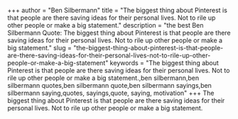 +++
author = "Ben Silbermann"
title = "The biggest thing about Pinterest is that people are there saving ideas for their personal lives. Not to rile up other people or make a big statement."
description = "the best Ben Silbermann Quote: The biggest thing about Pinterest is that people are there saving ideas for their personal lives. Not to rile up other people or make a big statement."
slug = "the-biggest-thing-about-pinterest-is-that-people-are-there-saving-ideas-for-their-personal-lives-not-to-rile-up-other-people-or-make-a-big-statement"
keywords = "The biggest thing about Pinterest is that people are there saving ideas for their personal lives. Not to rile up other people or make a big statement.,ben silbermann,ben silbermann quotes,ben silbermann quote,ben silbermann sayings,ben silbermann saying,quotes, sayings,quote, saying, motivation"
+++
The biggest thing about Pinterest is that people are there saving ideas for their personal lives. Not to rile up other people or make a big statement.
